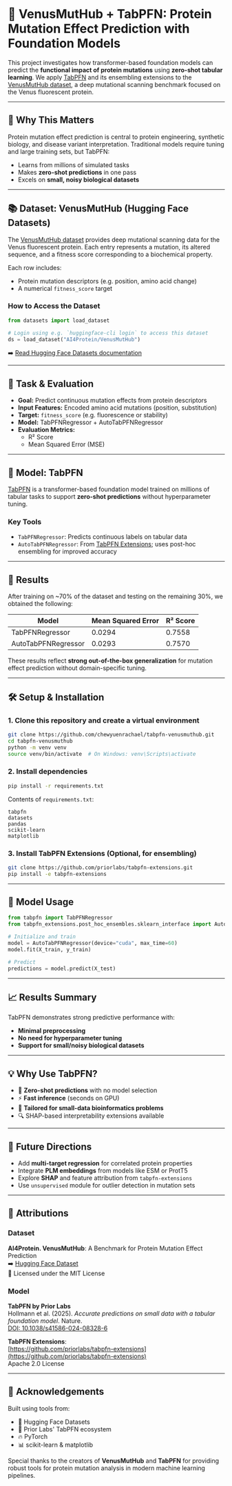 
# 🧬 VenusMutHub + TabPFN: Protein Mutation Effect Prediction with Foundation Models

This project investigates how transformer-based foundation models can predict the **functional impact of protein mutations** using **zero-shot tabular learning**. We apply [TabPFN](https://github.com/priorlabs/TabPFN) and its ensembling extensions to the [VenusMutHub dataset](https://huggingface.co/datasets/AI4Protein/VenusMutHub), a deep mutational scanning benchmark focused on the Venus fluorescent protein.

---

## 📌 Why This Matters

Protein mutation effect prediction is central to protein engineering, synthetic biology, and disease variant interpretation. Traditional models require tuning and large training sets, but TabPFN:
- Learns from millions of simulated tasks
- Makes **zero-shot predictions** in one pass
- Excels on **small, noisy biological datasets**

---

## 📚 Dataset: VenusMutHub (Hugging Face Datasets)

The [VenusMutHub dataset](https://huggingface.co/datasets/AI4Protein/VenusMutHub) provides deep mutational scanning data for the Venus fluorescent protein. Each entry represents a mutation, its altered sequence, and a fitness score corresponding to a biochemical property.

Each row includes:
- Protein mutation descriptors (e.g. position, amino acid change)
- A numerical `fitness_score` target

### How to Access the Dataset

```python
from datasets import load_dataset

# Login using e.g. `huggingface-cli login` to access this dataset
ds = load_dataset("AI4Protein/VenusMutHub")
```

➡️ [Read Hugging Face Datasets documentation](https://huggingface.co/docs/datasets)

---

## 🎯 Task & Evaluation

- **Goal:** Predict continuous mutation effects from protein descriptors
- **Input Features:** Encoded amino acid mutations (position, substitution)
- **Target:** `fitness_score` (e.g. fluorescence or stability)
- **Model:** TabPFNRegressor + AutoTabPFNRegressor
- **Evaluation Metrics:**
  - R² Score
  - Mean Squared Error (MSE)

---

## 🧠 Model: TabPFN

[TabPFN](https://github.com/priorlabs/TabPFN) is a transformer-based foundation model trained on millions of tabular tasks to support **zero-shot predictions** without hyperparameter tuning.

### Key Tools
- `TabPFNRegressor`: Predicts continuous labels on tabular data
- `AutoTabPFNRegressor`: From [TabPFN Extensions](https://github.com/priorlabs/tabpfn-extensions); uses post-hoc ensembling for improved accuracy

---

## 🧪 Results

After training on ~70% of the dataset and testing on the remaining 30%, we obtained the following:

| Model                 | Mean Squared Error | R² Score |
|----------------------|--------------------|----------|
| TabPFNRegressor       | 0.0294             | 0.7558   |
| AutoTabPFNRegressor   | 0.0293             | 0.7570   |

These results reflect **strong out-of-the-box generalization** for mutation effect prediction without domain-specific tuning.

---

## 🛠️ Setup & Installation

### 1. Clone this repository and create a virtual environment

```bash
git clone https://github.com/chewyuenrachael/tabpfn-venusmuthub.git
cd tabpfn-venusmuthub
python -m venv venv
source venv/bin/activate  # On Windows: venv\Scripts\activate
```

### 2. Install dependencies

```bash
pip install -r requirements.txt
```

Contents of `requirements.txt`:

```
tabpfn
datasets
pandas
scikit-learn
matplotlib
```

### 3. Install TabPFN Extensions (Optional, for ensembling)

```bash
git clone https://github.com/priorlabs/tabpfn-extensions.git
pip install -e tabpfn-extensions
```

---

## 🧪 Model Usage

```python
from tabpfn import TabPFNRegressor
from tabpfn_extensions.post_hoc_ensembles.sklearn_interface import AutoTabPFNRegressor

# Initialize and train
model = AutoTabPFNRegressor(device="cuda", max_time=60)
model.fit(X_train, y_train)

# Predict
predictions = model.predict(X_test)
```

---

## 📈 Results Summary

TabPFN demonstrates strong predictive performance with:

- **Minimal preprocessing**
- **No need for hyperparameter tuning**
- **Support for small/noisy biological datasets**

---

## 💡 Why Use TabPFN?

- 🧠 **Zero-shot predictions** with no model selection
- ⚡ **Fast inference** (seconds on GPU)
- 🧬 **Tailored for small-data bioinformatics problems**
- 🔍 SHAP-based interpretability extensions available

---

## 🧠 Future Directions

- Add **multi-target regression** for correlated protein properties
- Integrate **PLM embeddings** from models like ESM or ProtT5
- Explore **SHAP** and feature attribution from `tabpfn-extensions`
- Use `unsupervised` module for outlier detection in mutation sets

---

## 📜 Attributions

### Dataset
**AI4Protein. VenusMutHub**: A Benchmark for Protein Mutation Effect Prediction  
➡️ [Hugging Face Dataset](https://huggingface.co/datasets/AI4Protein/VenusMutHub)  
📜 Licensed under the MIT License

### Model
**TabPFN by Prior Labs**  
Hollmann et al. (2025). *Accurate predictions on small data with a tabular foundation model*. Nature.  
[DOI: 10.1038/s41586-024-08328-6](https://www.nature.com/articles/s41586-024-08328-6)

**TabPFN Extensions**:  
[https://github.com/priorlabs/tabpfn-extensions](https://github.com/priorlabs/tabpfn-extensions)  
Apache 2.0 License

---

## 🙌 Acknowledgements

Built using tools from:

- 🤗 Hugging Face Datasets
- 🔬 Prior Labs' TabPFN ecosystem
- 🔥 PyTorch
- 📊 scikit-learn & matplotlib

Special thanks to the creators of **VenusMutHub** and **TabPFN** for providing robust tools for protein mutation analysis in modern machine learning pipelines.
